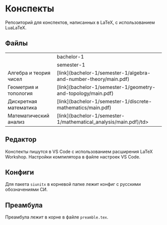 # Конспекты

Репозиторий для конспектов, написанных в LaTeX, с использованием LuaLaTeX.

## Файлы

<table>
  <tr>
    <td></td>
    <td>bachelor-1</td>
  </tr>
  <tr>
    <td></td>
    <td>semester-1</td>
  </tr>
  <tr>
    <td>Алгебра и теория чисел</td>
    <td>[link](bachelor-1/semester-1/algebra-and-number-theory/main.pdf)</td>
  </tr>
  <tr>
    <td>Геометрия и топология</td>
    <td>[link](bachelor-1/semester-1/geometry-and-topology/main.pdf)</td>
  </tr>
  <tr>
    <td>Дискретная математика</td>
    <td>[link](bachelor-1/semester-1/discrete-mathematics/main.pdf)</td>
  </tr>
  <tr>
    <td>Математический анализ</td>
    <td>[link](bachelor-1/semester-1/mathematical_analysis/main.pdf)/td>
  </tr>
</table>

## Редактор

Конспекты пишутся в VS Code с использованием расширения LaTeX Workshop.
Настройки компилятора в файле настроек VS Code.

## Конфиги

Для пакета `siunitx` в корневой папке лежит конфиг с русскими обозначениями СИ.

## Преамбула

Преамбула лежит в корне в файле `preamble.tex`.
